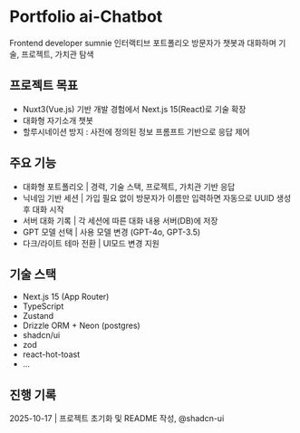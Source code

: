 # Portfolio ai-Chatbot

Frontend developer sumnie 인터랙티브 포트폴리오
방문자가 챗봇과 대화하며 기술, 프로젝트, 가치관 탐색

## 프로젝트 목표

- Nuxt3(Vue.js) 기반 개발 경험에서 Next.js 15(React)로 기술 확장
- 대화형 자기소개 챗봇
- 할루시네이션 방지 : 사전에 정의된 정보 프롬프트 기반으로 응답 제어

## 주요 기능

- 대화형 포트폴리오 | 경력, 기술 스택, 프로젝트, 가치관 기반 응답
- 닉네임 기반 세션 | 가입 필요 없이 방문자가 이름만 입력하면 자동으로 UUID 생성 후 대화 시작
- 서버 대화 기록 | 각 세션에 따른 대화 내용 서버(DB)에 저장
- GPT 모델 선택 | 사용 모델 변경 (GPT-4o, GPT-3.5)
- 다크/라이트 테마 전환 | UI모드 변경 지원

## 기술 스택

- Next.js 15 (App Router)
- TypeScript
- Zustand
- Drizzle ORM + Neon (postgres)
- shadcn/ui
- zod
- react-hot-toast
- ...

## 진행 기록

2025-10-17 | 프로젝트 초기화 및 README 작성, @shadcn-ui

